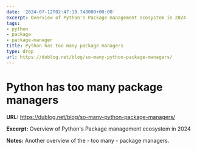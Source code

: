 ```yaml
---
date: '2024-07-12T02:47:19.748000+00:00'
excerpt: Overview of Python's Package management ecosystem in 2024
tags:
- python
- package
- package-manager
title: Python has too many package managers
type: drop
url: https://dublog.net/blog/so-many-python-package-managers/
---
```


# Python has too many package managers

**URL:** https://dublog.net/blog/so-many-python-package-managers/

**Excerpt:** Overview of Python's Package management ecosystem in 2024

**Notes:**
Another overview of the - too many - package managers. 
